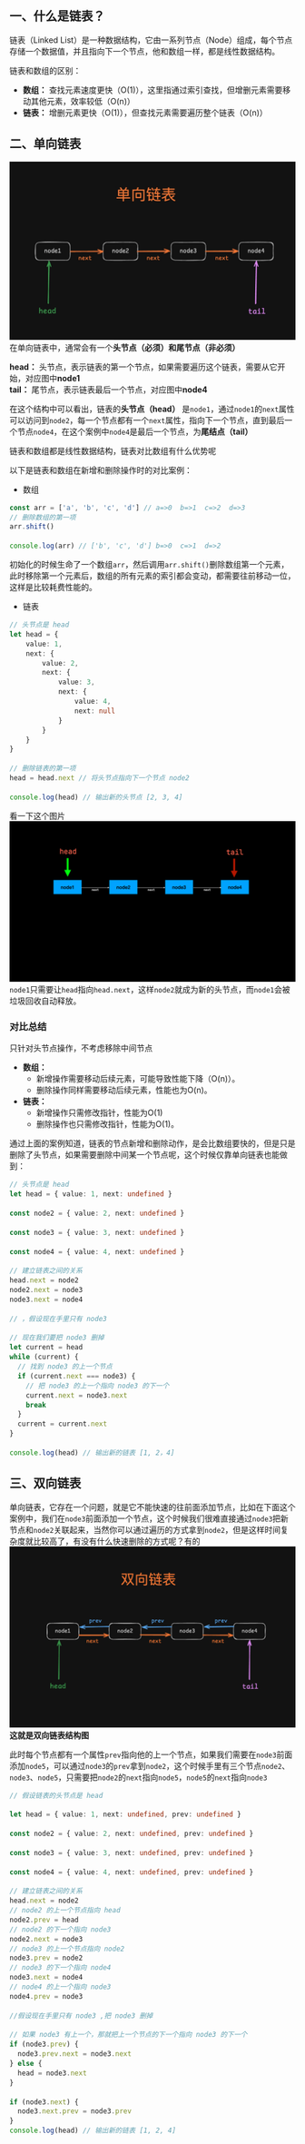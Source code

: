 ## 一、什么是链表？
链表（Linked List）是一种数据结构，它由一系列节点（Node）组成，每个节点存储一个数据值，并且指向下一个节点，他和数组一样，都是线性数据结构。

链表和数组的区别：
* **数组：** 查找元素速度更快（O(1)），这里指通过索引查找，但增删元素需要移动其他元素，效率较低（O(n)）
* **链表：** 增删元素更快（O(1)），但查找元素需要遍历整个链表（O(n)）

## 二、单向链表
![alt text](../image/reactivity/2-1.png)
在单向链表中，通常会有一个**头节点（必须）和尾节点（非必须）**

**head：** 头节点，表示链表的第一个节点，如果需要遍历这个链表，需要从它开始，对应图中**node1**<br/>
**tail：** 尾节点，表示链表最后一个节点，对应图中**node4**

在这个结构中可以看出，链表的**头节点（head）** 是`node1`，通过`node1`的`next`属性可以访问到`node2`，每一个节点都有一个`next`属性，指向下一个节点，直到最后一个节点`node4`，在这个案例中`node4`是最后一个节点，为**尾结点（tail）**

链表和数组都是线性数据结构，链表对比数组有什么优势呢

以下是链表和数组在新增和删除操作时的对比案例：
* 数组
```ts
const arr = ['a', 'b', 'c', 'd'] // a=>0  b=>1  c=>2  d=>3
// 删除数组的第一项
arr.shift()

console.log(arr) // ['b', 'c', 'd'] b=>0  c=>1  d=>2
```
初始化的时候生命了一个数组`arr`，然后调用`arr.shift()`删除数组第一个元素，此时移除第一个元素后，数组的所有元素的索引都会变动，都需要往前移动一位，这样是比较耗费性能的。
* 链表
```ts
// 头节点是 head
let head = {
    value: 1,
    next: {
        value: 2,
        next: {
            value: 3,
            next: {
                value: 4,
                next: null
            }
        }
    }
}

// 删除链表的第一项
head = head.next // 将头节点指向下一个节点 node2

console.log(head) // 输出新的头节点 [2, 3, 4]
```
看一下这个图片
![alt text](../image/reactivity/2-2.gif)
`node1`只需要让`head`指向`head.next`，这样`node2`就成为新的头节点，而`node1`会被垃圾回收自动释放。
### 对比总结
只针对头节点操作，不考虑移除中间节点
* **数组：**
    * 新增操作需要移动后续元素，可能导致性能下降（O(n)）。
    * 删除操作同样需要移动后续元素，性能也为O(n)。
* **链表：**
    * 新增操作只需修改指针，性能为O(1)
    * 删除操作也只需修改指针，性能为O(1)。

通过上面的案例知道，链表的节点新增和删除动作，是会比数组要快的，但是只是删除了头节点，如果需要删除中间某一个节点呢，这个时候仅靠单向链表也能做到：
```ts
// 头节点是 head
let head = { value: 1, next: undefined }

const node2 = { value: 2, next: undefined }

const node3 = { value: 3, next: undefined }

const node4 = { value: 4, next: undefined }

// 建立链表之间的关系
head.next = node2
node2.next = node3
node3.next = node4

// ，假设现在手里只有 node3

// 现在我们要把 node3 删掉
let current = head
while (current) {
  // 找到 node3 的上一个节点
  if (current.next === node3) {
    // 把 node3 的上一个指向 node3 的下一个
    current.next = node3.next
    break
  }
  current = current.next
}

console.log(head) // 输出新的链表 [1, 2，4]
```

## 三、双向链表
单向链表，它存在一个问题，就是它不能快速的往前面添加节点，比如在下面这个案例中，我们在`node3`前面添加一个节点，这个时候我们很难直接通过`node3`把新节点和`node2`关联起来，当然你可以通过遍历的方式拿到`node2`，但是这样时间复杂度就比较高了，有没有什么快速删除的方式呢？有的
![alt text](../image/reactivity/2-3.png)
**这就是双向链表结构图**

此时每个节点都有一个属性`prev`指向他的上一个节点，如果我们需要在`node3`前面添加`node5`，可以通过`node3`的`prev`拿到`node2`，这个时候手里有三个节点`node2`、`node3`、`node5`，只需要把`node2`的`next`指向`node5`，`node5`的`next`指向`node3`
```ts
// 假设链表的头节点是 head

let head = { value: 1, next: undefined, prev: undefined }

const node2 = { value: 2, next: undefined, prev: undefined }

const node3 = { value: 3, next: undefined, prev: undefined }

const node4 = { value: 4, next: undefined, prev: undefined }

// 建立链表之间的关系
head.next = node2
// node2 的上一个节点指向 head
node2.prev = head
// node2 的下一个指向 node3
node2.next = node3
// node3 的上一个节点指向 node2
node3.prev = node2
// node3 的下一个指向 node4
node3.next = node4
// node4 的上一个指向 node3
node4.prev = node3

//假设现在手里只有 node3 ,把 node3 删掉

// 如果 node3 有上一个，那就把上一个节点的下一个指向 node3 的下一个
if (node3.prev) {
  node3.prev.next = node3.next
} else {
  head = node3.next
}

if (node3.next) {
  node3.next.prev = node3.prev
}
console.log(head) // 输出新的链表 [1, 2, 4]
```